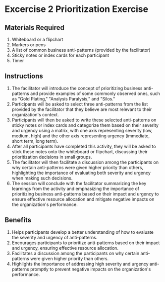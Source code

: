 # Excercise 2 Prioritization Exercise 

## Materials Required
1. Whiteboard or a flipchart
2. Markers or pens
3. A list of common business anti-patterns (provided by the facilitator)
4. Sticky notes or index cards for each participant
5. Timer

## Instructions
1. The facilitator will introduce the concept of prioritizing business
anti-patterns and provide examples of some commonly observed ones, such as
"Gold Plating," "Analysis Paralysis," and "Silos."
2. Participants will be asked to select three anti-patterns from the list
provided by the facilitator that they believe are most relevant to their
organization's context.
3. Participants will then be asked to write these selected anti-patterns
on sticky notes or index cards and categorize them based on their severity
and urgency using a matrix, with one axis representing severity (low,
medium, high) and the other axis representing urgency (immediate, short
term, long term).
4. After all participants have completed this activity, they will be asked
to stick these notes onto the whiteboard or flipchart, discussing their
prioritization decisions in small groups.
5. The facilitator will then facilitate a discussion among the
participants on why certain anti-patterns were given higher priority than
others, highlighting the importance of evaluating both severity and
urgency when making such decisions.
6. The session will conclude with the facilitator summarizing the key
learnings from the activity and emphasizing the importance of prioritizing
business anti-patterns based on their impact and urgency to ensure
effective resource allocation and mitigate negative impacts on the
organization's performance.

## Benefits
1. Helps participants develop a better understanding of how to evaluate
the severity and urgency of anti-patterns.
2. Encourages participants to prioritize anti-patterns based on their
impact and urgency, ensuring effective resource allocation.
3. Facilitates a discussion among the participants on why certain
anti-patterns were given higher priority than others.
4. Highlights the importance of addressing high severity and urgency
anti-patterns promptly to prevent negative impacts on the organization's
performance.